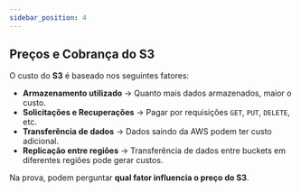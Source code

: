 ```yaml
---
sidebar_position: 4
---
```


## Preços e Cobrança do S3  

O custo do **S3** é baseado nos seguintes fatores:  

- **Armazenamento utilizado** → Quanto mais dados armazenados, maior o custo.  
- **Solicitações e Recuperações** → Pagar por requisições `GET`, `PUT`, `DELETE`, etc.  
- **Transferência de dados** → Dados saindo da AWS podem ter custo adicional.  
- **Replicação entre regiões** → Transferência de dados entre buckets em diferentes regiões pode gerar custos.  

Na prova, podem perguntar **qual fator influencia o preço do S3**.  
